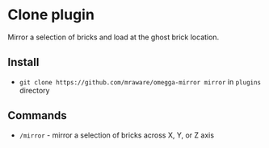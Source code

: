 # Clone plugin

Mirror a selection of bricks and load at the ghost brick location.

## Install

* `git clone https://github.com/mraware/omegga-mirror mirror` in `plugins` directory

## Commands

 * `/mirror` - mirror a selection of bricks across X, Y, or Z axis
